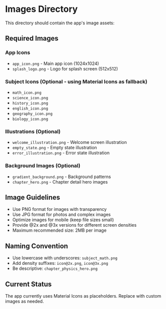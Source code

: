 # Images Directory

This directory should contain the app's image assets:

## Required Images

### App Icons
- `app_icon.png` - Main app icon (1024x1024)
- `splash_logo.png` - Logo for splash screen (512x512)

### Subject Icons (Optional - using Material Icons as fallback)
- `math_icon.png`
- `science_icon.png`
- `history_icon.png`
- `english_icon.png`
- `geography_icon.png`
- `biology_icon.png`

### Illustrations (Optional)
- `welcome_illustration.png` - Welcome screen illustration
- `empty_state.png` - Empty state illustration
- `error_illustration.png` - Error state illustration

### Background Images (Optional)
- `gradient_background.png` - Background patterns
- `chapter_hero.png` - Chapter detail hero images

## Image Guidelines

- Use PNG format for images with transparency
- Use JPG format for photos and complex images
- Optimize images for mobile (keep file sizes small)
- Provide @2x and @3x versions for different screen densities
- Maximum recommended size: 2MB per image

## Naming Convention

- Use lowercase with underscores: `subject_math.png`
- Add density suffixes: `icon@2x.png`, `icon@3x.png`
- Be descriptive: `chapter_physics_hero.png`

## Current Status

The app currently uses Material Icons as placeholders. Replace with custom images as needed.
